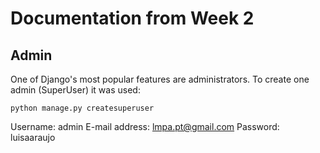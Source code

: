 # Documentation from Week 2

## Admin

One of Django's most popular features are administrators.
To create one admin (SuperUser) it was used:

`python manage.py createsuperuser`

Username: admin
E-mail address: lmpa.pt@gmail.com
Password: luisaaraujo